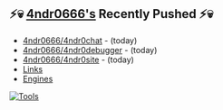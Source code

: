 ## ⚡💀 <a href="https://4ndr0666.github.io/4ndr0site" target="_blank">4ndr0666's</a> Recently Pushed ⚡💀


- [4ndr0666/4ndr0chat](https://github.com/4ndr0666/4ndr0chat) - (today)
- [4ndr0666/4ndr0debugger](https://github.com/4ndr0666/4ndr0debugger) - (today)
- [4ndr0666/4ndr0site](https://github.com/4ndr0666/4ndr0site) - (today)
- [Links](https://github.com/4ndr0666/Links/blob/main/README.md)        
- [Engines](https://github.com/hoothin/SearchJumper/discussions/73)    

[![Tools](https://skillicons.dev/icons?i=go,py,react,nextjs,git,linux,bash,neovim&theme=dark&perline=18)](https://skillicons.dev)

